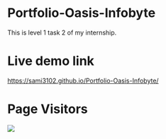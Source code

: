 # Portfolio-Oasis-Infobyte
This is level 1 task 2 of my internship.
# Live demo link
https://sami3102.github.io/Portfolio-Oasis-Infobyte/
# Page Visitors
![](https://komarev.com/ghpvc/?username=https://sami3102.github.io/Portfolio-Oasis-Infobyte/&color=green)
